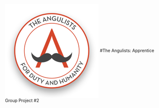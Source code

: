 <img align="center" src="img/angulist-logo.png" alt="The Angulists - For Duty and Humanity">
#The Angulists: Apprentice Group Project #2


